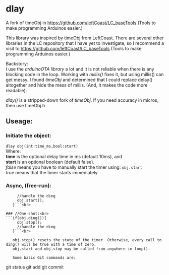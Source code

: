# dlay
A fork of timeObj in https://github.com/leftCoast/LC_baseTools (Tools to make programming Arduinos easier.)

This library was inspired by timeObj from LeftCoast.
There are several other libraries in the LC repository that I have yet to investigate,
so I recommend a visit to https://github.com/leftCoast/LC_baseTools (Tools to make programming Arduinos easier.)

Backstory:<br>
I use the _arduinoOTA library_ a lot and it is not reliable when there is any blocking code in the loop.
Working with _millis()_ fixes it, but using millis() can get messy.  I found _timeObj_ and determined that
I could replace delay() altogether and hide the mess of millis. (And, it makes the code more readable).

_dlay()_ is a stripped-down fork of _timeObj_. If you need accuracy in micros, then use timeObj.h

## Useage:
### Initiate the object:
```dlay obj(int:time_ms,bool:start)```<br>
Where:<br>
   **time** is the optional delay time in ms (default 10ms), and<br>
   **start** is an optional boolean (default false).<br>
     *false* means you have to manually start the timer using: `obj.start`<br>
     *true* means that the timer starts immediately.<br>

### Async, (free-run):
```if(obj.ding()){
     //handle the ding
     obj.start();
   }```<br>

### //One-shot:<br>
```if(obj.ding()){
     obj.stop();
     //handle the ding
   }```<br>

   obj.stop() resets the state of the timer. Otherwise, every call to ding() will be true with a time of zero.
   obj.start and obj.stop may be called from anywhere in loop().
   
   Some basic Git commands are:
```
git status
git add
git commit
```
